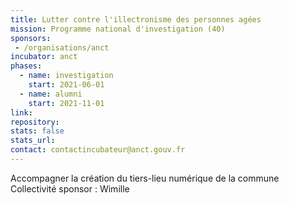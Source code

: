 ```yaml
---
title: Lutter contre l'illectronisme des personnes agées
mission: Programme national d'investigation (40)
sponsors:
 - /organisations/anct
incubator: anct
phases:
  - name: investigation
    start: 2021-06-01
  - name: alumni
    start: 2021-11-01
link: 
repository: 
stats: false
stats_url: 
contact: contactincubateur@anct.gouv.fr
---
```

Accompagner la création du tiers-lieu numérique de la commune
Collectivité sponsor : Wimille
